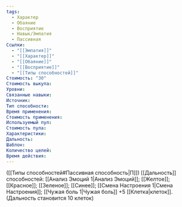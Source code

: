 ```yaml
---
tags:
  - Характер
  - Обаяние
  - Восприятие
  - Навык/Эмпатия
  - Пассивная
Ссылки:
  - "[[Эмпатия]]"
  - "[[Характер]]"
  - "[[Обаяние]]"
  - "[[Восприятие]]"
  - "[[Типы способностей]]"
Стоимость: "30"
Стоимость выкупа:
Уровни:
Связанные навыки:
Источник:
Тип способности:
Время применения:
Стоимость применения:
Используемый пул:
Стоимость пула:
Характеристики:
Дальность:
Шаблон:
Количество целей:
Время действия:
---
```

([[Типы способностей#Пассивная способность|П]]) [[Дальность]] способностей: [[Анализ Эмоций 1|Анализ Эмоций]]; [[Желтое]]; [[Красное]]; [[Зеленое]]; [[Синее]]; [[Смена Настроения 1|Смена Настроения]]; [[Чужая боль 1|Чужая боль]] +5 [[Клетка|клеток]]. 
(Дальность становится 10 клеток) 